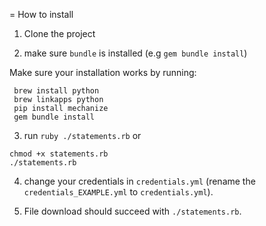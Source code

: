 = How to install

1) Clone the project

2) make sure `bundle` is installed (e.g `gem bundle install`)

Make sure your installation works by running:

     brew install python
     brew linkapps python
     pip install mechanize
     gem bundle install


3) run `ruby ./statements.rb`
or
````
chmod +x statements.rb
./statements.rb
````

4) change your credentials in `credentials.yml` (rename the `credentials_EXAMPLE.yml` to `credentials.yml`).

5) File download should succeed with `./statements.rb`.

